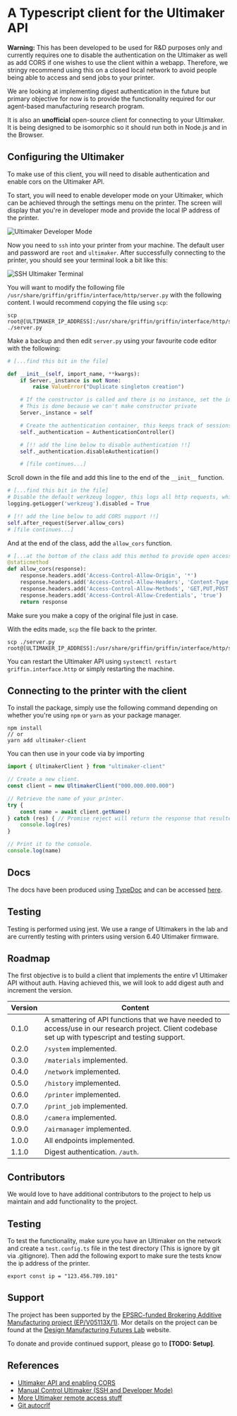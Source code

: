 # A Typescript client for the Ultimaker API

**Warning:** This has been developed to be used for R&D purposes only and currently requires one to disable the authentication on the Ultimaker as well as add CORS if one wishes to use the client within a webapp. Therefore, we stringy recommend using this on a closed local network to avoid people being able to access and send jobs to your printer.

We are looking at implementing digest authentication in the future but primary objective for now is to provide the functionality required for our agent-based manufacturing research program.

It is also an **unofficial** open-source client for connecting to your Ultimaker. It is being designed to be isomorphic so it should run both in Node.js and in the Browser.

## Configuring the Ultimaker

To make use of this client, you will need to disable authentication and enable cors on the Ultimaker API.

To start, you will need to enable developer mode on your Ultimaker, which can be achieved through the settings menu on the printer. The screen will display that you're in developer mode and provide the local IP address of the printer.

![Ultimaker Developer Mode](figs/dev-mode.jpeg)

Now you need to `ssh` into your printer from your machine. The default user and password are `root` and `ultimaker`. After successfully connecting to the printer, you should see your terminal look a bit like this:

![SSH Ultimaker Terminal](figs/terminal.png)

You will want to modify the following file `/usr/share/griffin/griffin/interface/http/server.py` with the following content. I would recommend copying the file using `scp`:

```
scp root@[ULTIMAKER_IP_ADDRESS]:/usr/share/griffin/griffin/interface/http/server.py ./server.py
```

Make a backup and then edit `server.py` using your favourite code editor with the following:

```python
# [...find this bit in the file]

def __init__(self, import_name, **kwargs):
	if Server._instance is not None:
		raise ValueError("Duplicate singleton creation")

	# If the constructor is called and there is no instance, set the instance to self.
	# This is done because we can't make constructor private
	Server._instance = self

	# Create the authentication container, this keeps track of sessions and authenticated users.
	self._authentication = AuthenticationController()

	# [!! add the line below to disable authentication !!]
	self._authentication.disableAuthentication()

	# [file continues...]
```

Scroll down in the file and add this line to the end of the `__init__` function.


```python
# [...find this bit in the file]
# Disable the default werkzeug logger, this logs all http requests, which spams the logs
logging.getLogger('werkzeug').disabled = True

# [!! add the line below to add CORS support !!]
self.after_request(Server.allow_cors)
# [file continues...]
```

And at the end of the class, add the `allow_cors` function.

```python
# [...at the bottom of the class add this method to provide open access via CORS]
@staticmethod
def allow_cors(response):
	response.headers.add('Access-Control-Allow-Origin', '*')
	response.headers.add('Access-Control-Allow-Headers', 'Content-Type,Authorization')
	response.headers.add('Access-Control-Allow-Methods', 'GET,PUT,POST,DELETE,OPTIONS')
	response.headers.add('Access-Control-Allow-Credentials', 'true')
	return response 
```

Make sure you make a copy of the original file just in case.

With the edits made, `scp` the file back to the printer.

```
scp ./server.py root@[ULTIMAKER_IP_ADDRESS]:/usr/share/griffin/griffin/interface/http/server.py
```

You can restart the Ultimaker API using `systemctl restart griffin.interface.http` or simply restarting the machine.

## Connecting to the printer with the client

To install the package, simply use the following command depending on whether you're using `npm` or `yarn` as your package manager.

```
npm install 
// or
yarn add ultimaker-client
```

You can then use in your code via by importing

```typescript
import { UltimakerClient } from "ultimaker-client"

// Create a new client.
const client = new UltimakerClient("000.000.000.000")

// Retrieve the name of your printer.
try {
	const name = await client.getName()
} catch (res) { // Promise reject will return the response that resulted in the error.
	console.log(res)
}

// Print it to the console.
console.log(name)
```

## Docs

The docs have been produced using [TypeDoc](https://typedoc.org/) and can be accessed [here](https://jamesgopsill.github.io/ultimaker-client/).

## Testing

Testing is performed using jest. We use a range of Ultimakers in the lab and are currently testing with printers using version 6.40 Ultimaker firmware.

## Roadmap

The first objective is to build a client that implements the entire v1 Ultimaker API without auth. Having achieved this, we will look to add digest auth and increment the version.

| Version  | Content |
| ------------- | ------------- |
| 0.1.0 | A smattering of API functions that we have needed to access/use in our research project. Client codebase set up with typescript and testing support.|
| 0.2.0 | `/system` implemented. |
| 0.3.0 | `/materials` implemented. |
| 0.4.0 | `/network` implemented. |
| 0.5.0 | `/history` implemented. |
| 0.6.0 | `/printer` implemented. |
| 0.7.0 | `/print_job` implemented. |
| 0.8.0 | `/camera` implemented. |
| 0.9.0 | `/airmanager` implemented. |
| 1.0.0 | All endpoints implemented. |
| 1.1.0 | Digest authentication. `/auth`. |

## Contributors

We would love to have additional contributors to the project to help us maintain and add functionality to the project.

## Testing

To test the functionality, make sure you have an Ultimaker on the network and create a `test.config.ts` file in the test directory (This is ignore by git via .gitignore). Then add the following export to make sure the tests know the ip address of the printer.

```
export const ip = "123.456.789.101"
```

## Support

The project has been supported by the [EPSRC-funded Brokering Additive Manufacturing project (EP/V05113X/1)](https://gow.epsrc.ukri.org/NGBOViewGrant.aspx?GrantRef=EP/V05113X/1). Mor details on the project can be found at the [Design Manufacturing Futures Lab](https://dmf-lab.co.uk/) website.

To donate and provide continued support, please go to **[TODO: Setup]**.

## References

- [Ultimaker API and enabling CORS](https://community.ultimaker.com/topic/17964-um3-api-and-cors/)
- [Manual Control Ultimaker (SSH and Developer Mode)](https://community.ultimaker.com/topic/18509-manual-control-for-ultimaker-3-over-the-lan-or-wifi/)
- [More Ultimaker remote access stuff](https://community.ultimaker.com/topic/15604-inside-the-ultimaker-3-day-3-remote-access-part-2/)
- [Git autocrlf](https://tanutaran.medium.com/solving-git-lf-will-be-replaced-by-crlf-7ca84eb0aad4)